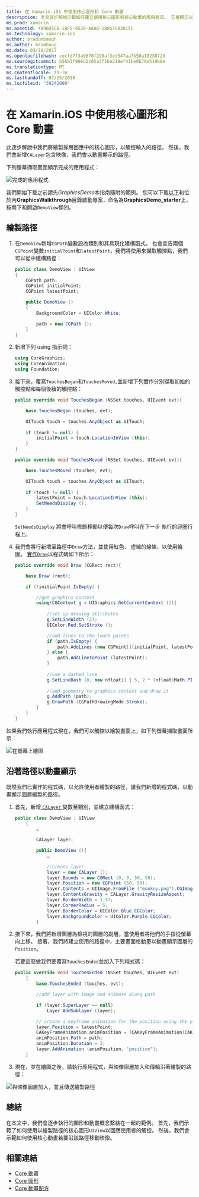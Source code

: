 ```yaml
---
title: 在 Xamarin.iOS 中使用核心圖形和 Core 動畫
description: 本文逐步解說示範如何建立使用核心圖形和核心動畫的應用程式。 它會顯示以回應使用者的觸控式螢幕上繪製的方式，以及如何以動畫顯示沿著路徑移動映像。
ms.prod: xamarin
ms.assetid: 4B96D5CD-1BF5-4520-AAA6-2B857C83815C
ms.technology: xamarin-ios
author: bradumbaugh
ms.author: brumbaug
ms.date: 03/18/2017
ms.openlocfilehash: cecfd7f3a9678f298af3ed547aa7b50a18238729
ms.sourcegitcommit: b56b3f906d2c05a3f1be219ef41be8b79e519b8e
ms.translationtype: MT
ms.contentlocale: zh-TW
ms.lasthandoff: 07/25/2018
ms.locfileid: "39242000"
---
```

# <a name="using-core-graphics-and-core-animation-in-xamarinios"></a>在 Xamarin.iOS 中使用核心圖形和 Core 動畫

此逐步解說中我們將繪製採用回應中的核心圖形，以觸控輸入的路徑。 然後，我們會新增`CALayer`包含映像，我們會以動畫顯示的路徑。

下列螢幕擷取畫面顯示完成的應用程式：

![](graphics-animation-walkthrough-images/00-final-app.png "完成的應用程式")

我們開始下載之前請先*GraphicsDemo*本指南隨附的範例。 您可以下載[以下](https://developer.xamarin.com/samples/monotouch/GraphicsAndAnimation/)和位於內**GraphicsWalkthrough**目錄啟動專案，命名為**GraphicsDemo_starter**上，按兩下和開啟`DemoView`類別。

## <a name="drawing-a-path"></a>繪製路徑


1. 在`DemoView`新增`CGPath`變數設為類別和其具現化建構函式。 也會宣告兩個`CGPoint`變數`initialPoint`和`latestPoint`，我們將使用來擷取觸控點，我們可以從中建構路徑：
    
    ```csharp
    public class DemoView : UIView
    {
        CGPath path;
        CGPoint initialPoint;
        CGPoint latestPoint;
    
        public DemoView ()
        {
            BackgroundColor = UIColor.White;
    
            path = new CGPath ();
        }
    }
    ```

2. 新增下列 using 指示詞：

    ```csharp
    using CoreGraphics;
    using CoreAnimation;
    using Foundation;
    ```

3. 接下來，覆寫`TouchesBegan`和`TouchesMoved,`並新增下列實作分別擷取初始的觸控點和每個後續的觸控點：

    ```csharp
    public override void TouchesBegan (NSSet touches, UIEvent evt){
    
        base.TouchesBegan (touches, evt);
    
        UITouch touch = touches.AnyObject as UITouch;
        
        if (touch != null) {
            initialPoint = touch.LocationInView (this);
        }
    }
    
    public override void TouchesMoved (NSSet touches, UIEvent evt){
    
        base.TouchesMoved (touches, evt);
    
        UITouch touch = touches.AnyObject as UITouch;
        
        if (touch != null) {
            latestPoint = touch.LocationInView (this);
            SetNeedsDisplay ();
        }
    }
    ```

    `SetNeedsDisplay` 將會呼叫修飾移動以便每次`Draw`呼叫在下一步 執行的迴圈行程上。

4. 我們會將行新增至路徑中`Draw`方法，並使用紅色、 虛線的線條，以使用繪圖。 [實作`Draw`](~/ios/platform/graphics-animation-ios/core-graphics.md)以程式碼如下所示：

    ```csharp
    public override void Draw (CGRect rect){
    
        base.Draw (rect);
    
        if (!initialPoint.IsEmpty) {
    
            //get graphics context
            using(CGContext g = UIGraphics.GetCurrentContext ()){
                    
                //set up drawing attributes
                g.SetLineWidth (2);
                UIColor.Red.SetStroke ();
    
                //add lines to the touch points
                if (path.IsEmpty) {
                    path.AddLines (new CGPoint[]{initialPoint, latestPoint});
                } else {
                    path.AddLineToPoint (latestPoint);
                }
            
                //use a dashed line
                g.SetLineDash (0, new nfloat[] { 5, 2 * (nfloat)Math.PI });
                                
                //add geometry to graphics context and draw it
                g.AddPath (path);       
                g.DrawPath (CGPathDrawingMode.Stroke);
            }
        }
    }
    ```

如果我們執行應用程式現在，我們可以觸控以繪製畫面上，如下列螢幕擷取畫面所示：

![](graphics-animation-walkthrough-images/01-path.png "在螢幕上繪圖")

## <a name="animating-along-a-path"></a>沿著路徑以動畫顯示

既然我們已實作的程式碼，以允許使用者繪製的路徑，讓我們新增的程式碼，以動畫顯示圖層繪製的路徑。

1. 首先，新增[ `CALayer` ](~/ios/platform/graphics-animation-ios/core-animation.md)變數至類別，並建立建構函式：

    ```csharp
    public class DemoView : UIView
        {
            …
    
            CALayer layer;
    
            public DemoView (){
                …
    
                //create layer
                layer = new CALayer ();
                layer.Bounds = new CGRect (0, 0, 50, 50);
                layer.Position = new CGPoint (50, 50);
                layer.Contents = UIImage.FromFile ("monkey.png").CGImage;
                layer.ContentsGravity = CALayer.GravityResizeAspect;
                layer.BorderWidth = 1.5f;
                layer.CornerRadius = 5;
                layer.BorderColor = UIColor.Blue.CGColor;
                layer.BackgroundColor = UIColor.Purple.CGColor;
            }
    ```

2. 接下來，我們將新增圖層為檢視的圖層的副層，當使用者將他們的手指從螢幕向上移。 接著，我們將建立使用的路徑中，主要畫面格動畫以動畫顯示圖層的`Position`。

    若要這麼做我們要覆寫`TouchesEnded`並加入下列程式碼：

    ```csharp
    public override void TouchesEnded (NSSet touches, UIEvent evt)
        {
            base.TouchesEnded (touches, evt);

            //add layer with image and animate along path

            if (layer.SuperLayer == null)
                Layer.AddSublayer (layer);

            // create a keyframe animation for the position using the path
            layer.Position = latestPoint;
            CAKeyFrameAnimation animPosition = (CAKeyFrameAnimation)CAKeyFrameAnimation.FromKeyPath ("position");
            animPosition.Path = path;
            animPosition.Duration = 3;
            layer.AddAnimation (animPosition, "position");
        }
    ```

3. 現在，並在繪圖之後，請執行應用程式，與映像圖層加入和傳輸沿著繪製的路徑：

![](graphics-animation-walkthrough-images/00-final-app.png "與映像圖層加入，並且傳送繪製路徑")

## <a name="summary"></a>總結

在本文中，我們會逐步執行的圖形和動畫概念繫結在一起的範例。 首先，我們示範了如何使用以繪製路徑的核心圖形`UIView`以回應使用者的觸控。 然後，我們會示範如何使用核心動畫若要沿該路徑移動映像。


## <a name="related-links"></a>相關連結

- [Core 動畫](~/ios/platform/graphics-animation-ios/core-animation.md)
- [Core 圖形](~/ios/platform/graphics-animation-ios/core-graphics.md)
- [Core 動畫配方](https://github.com/xamarin/recipes/tree/master/Recipes/ios/animation/coreanimation)
